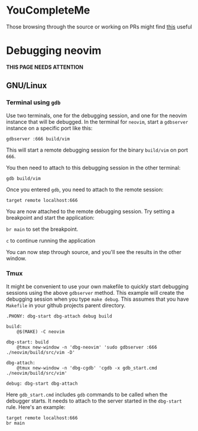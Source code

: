 # YouCompleteMe
Those browsing through the source or working on PRs might find [this](https://gist.github.com/tarruda/8736305) useful 

# Debugging neovim
**THIS PAGE NEEDS ATTENTION**

## GNU/Linux
### Terminal using `gdb`
Use two terminals, one for the debugging session, and one for the neovim instance that will be debugged.
In the terminal for `neovim`, start a `gdbserver` instance on a specific port like this:

`gdbserver :666 build/vim`

This will start a remote debugging session for the binary `build/vim` on port `666`.

You then need to attach to this debugging session in the other terminal:

`gdb build/vim`

Once you entered `gdb`, you need to attach to the remote session:

`target remote localhost:666`

You are now attached to the remote debugging session. 
Try setting a breakpoint and start the application:

`br main` to set the breakpoint.

`c` to continue running the application

You can now step through source, and you'll see the results in the other window.

### Tmux
It might be convenient to use your own makefile to quickly start debugging sessions using the above `gdbserver` method. This example will create the debugging session when you type `make debug`.
This assumes that you have `Makefile` in your github projects parent directory.

```
.PHONY: dbg-start dbg-attach debug build

build:
	@$(MAKE) -C neovim

dbg-start: build
	@tmux new-window -n 'dbg-neovim' 'sudo gdbserver :666 ./neovim/build/src/vim -D'

dbg-attach:
	@tmux new-window -n 'dbg-cgdb' 'cgdb -x gdb_start.cmd ./neovim/build/src/vim'

debug: dbg-start dbg-attach
```

Here `gdb_start.cmd` includes `gdb` commands to be called when the debugger starts. It needs to attach to the server started in the `dbg-start` rule. Here's an example:
```
target remote localhost:666
br main
```
